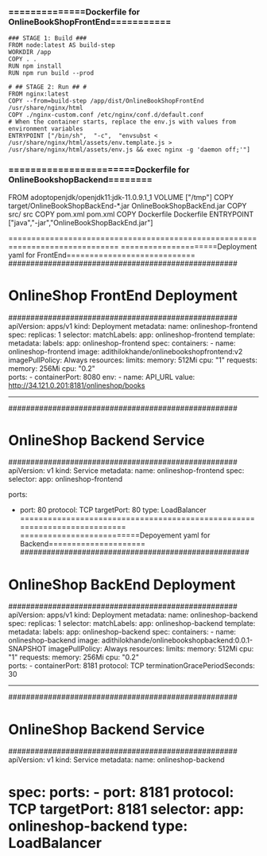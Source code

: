 
### ==============Dockerfile for OnlineBookShopFrontEnd===========

```
### STAGE 1: Build ###
FROM node:latest AS build-step
WORKDIR /app
COPY . .
RUN npm install
RUN npm run build --prod

# ## STAGE 2: Run ## #
FROM nginx:latest
COPY --from=build-step /app/dist/OnlineBookShopFrontEnd /usr/share/nginx/html
COPY ./nginx-custom.conf /etc/nginx/conf.d/default.conf
# When the container starts, replace the env.js with values from environment variables
ENTRYPOINT ["/bin/sh",  "-c",  "envsubst < /usr/share/nginx/html/assets/env.template.js > /usr/share/nginx/html/assets/env.js && exec nginx -g 'daemon off;'"]

```

### =======================Dockerfile for OnlineBookshopBackend========
FROM adoptopenjdk/openjdk11:jdk-11.0.9.1_1
VOLUME ["/tmp"]
COPY target/OnlineBookShopBackEnd-*.jar OnlineBookShopBackEnd.jar
COPY src/ src
COPY pom.xml pom.xml
COPY Dockerfile Dockerfile
ENTRYPOINT ["java","-jar","OnlineBookShopBackEnd.jar"]

==============================================================================
=====================Deployment yaml for FrontEnd============================
####################################################
#  OnlineShop FrontEnd Deployment
####################################################
apiVersion: apps/v1
kind: Deployment
metadata:
  name: onlineshop-frontend
spec:
  replicas: 1
  selector:
    matchLabels:
      app: onlineshop-frontend
  template:
    metadata:
      labels:
        app: onlineshop-frontend
    spec:
      containers:
      - name: onlineshop-frontend
        image: adithilokhande/onlinebookshopfrontend:v2
        imagePullPolicy: Always
        resources:
          limits:
            memory: 512Mi
            cpu: "1"
          requests:
            memory: 256Mi
            cpu: "0.2"  
        ports:
        - containerPort: 8080
        env:
          - name: API_URL
            value: http://34.121.0.201:8181/onlineshop/books
              
---

####################################################
# OnlineShop Backend Service
####################################################
apiVersion: v1
kind: Service
metadata:
  name: onlineshop-frontend
spec:
  selector:
    app: onlineshop-frontend

  ports:
  - port: 80
    protocol: TCP
    targetPort: 80
  type: LoadBalancer
==========================================================================
==========================Depoyement yaml for Backend=====================
####################################################
#  OnlineShop BackEnd Deployment
####################################################
apiVersion: apps/v1
kind: Deployment
metadata:
  name: onlineshop-backend
spec:
  replicas: 1
  selector:
    matchLabels:
      app: onlineshop-backend
  template:
    metadata:
      labels:
        app: onlineshop-backend
    spec:
      containers:
        - name: onlineshop-backend
          image: adithilokhande/onlinebookshopbackend:0.0.1-SNAPSHOT
          imagePullPolicy: Always
          resources:
            limits:
              memory: 512Mi
              cpu: "1"
            requests:
              memory: 256Mi
              cpu: "0.2"  
          ports:
            - containerPort: 8181
              protocol: TCP
      terminationGracePeriodSeconds: 30

---
####################################################
# OnlineShop Backend Service
####################################################
apiVersion: v1
kind: Service
metadata:
  name: onlineshop-backend

spec:
  ports:
    - port: 8181
      protocol: TCP
      targetPort: 8181
  selector:
    app: onlineshop-backend
  type: LoadBalancer  
  ===================================================
  